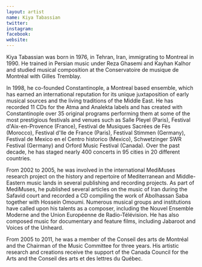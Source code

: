 ```yaml
---
layout: artist
name: Kiya Tabassian
twitter:
instagram:
facebook:
website:
---
```


Kiya Tabassian was born in 1976, in Tehran, Iran, immigrating to Montreal in 1990\. He trained in Persian music under Reza Ghasemi and Kayhan Kalhor and studied musical composition at the Conservatoire de musique de Montréal with Gilles Tremblay.

In 1998, he co-founded Constantinople, a Montreal based ensemble, which has earned an international reputation for its unique juxtaposition of early musical sources and the living traditions of the Middle East. He has recorded 11 CDs for the Atma and Analekta labels and has created with Constantinople over 35 original programs performing them at some of the most prestigious festivals and venues such as Salle Pleyel (Paris), Festival d'Aix-en-Provence (France), Festival de Musiques Sacrées de Fès (Morocco), Festival d'Ile de France (Paris), Festival Stimmen (Germany), Festival de Mexico en el Centro historico (Mexico), Schwetzinger SWR Festival (Germany) and Orford Music Festival (Canada). Over the past decade, he has staged nearly 400 concerts in 95 cities in 20 different countries.

From 2002 to 2005, he was involved in the international MediMuses research project on the history and repertoire of Mediterranean and Middle-Eastern music lands in several publishing and recording projects. As part of MediMuses, he published several articles on the music of Iran during the Safavid court and recorded a CD compiling the work of Abolhassan Saba together with Hossein Omoumi. Numerous musical groups and institutions have called upon his talents as a composer, including the Nouvel Ensemble Moderne and the Union Européenne de Radio-Télévision. He has also composed music for documentary and feature films, including Jabaroot and Voices of the Unheard.

From 2005 to 2011, he was a member of the Conseil des arts de Montréal and the Chairman of the Music Committee for three years. His artistic research and creations receive the support of the Canada Council for the Arts and the Conseil des arts et des lettres du Québec.